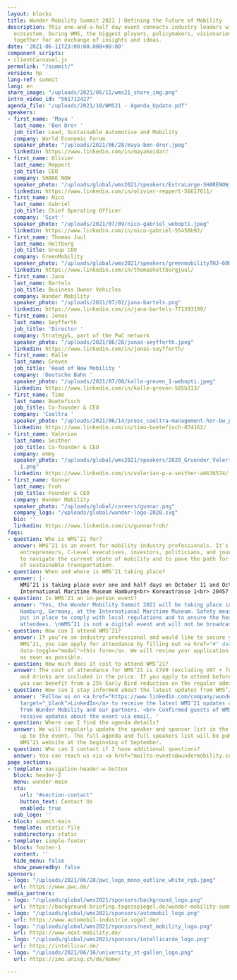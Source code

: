 ```yaml
---
layout: blocks
title: Wunder Mobility Summit 2021 | Defining the Future of Mobility
description: This one-and-a-half day event connects industry leaders within the mobility
  ecosystem. During WMS, the biggest players, policymakers, visionaries and more come
  together for an exchange of insights and ideas.
date: '2021-06-11T23:00:00.000+00:00'
component_scripts:
- clientCarousel.js
permalink: "/summit/"
version: hp
lang-ref: summit
lang: en
share_image: "/uploads/2021/06/11/wms21_share_img.png"
intro_video_id: "561712427"
agenda_file: "/uploads/2021/10/WMS21 - Agenda_Update.pdf"
speakers:
- first_name: 'Maya '
  last_name: 'Ben Dror '
  job_title: Lead, Sustainable Automotive and Mobility
  company: World Economic Forum
  speaker_photo: "/uploads/2021/06/28/maya-ben-dror.jpeg"
  linkedin: https://www.linkedin.com/in/mayakeidar/
- first_name: Olivier
  last_name: Reppert
  job_title: CEO
  company: SHARE NOW
  speaker_photo: "/uploads/global/wms2021/speakers/ExtraLarge-SHARENOW_Reppert-1 1.png"
  linkedin: https://www.linkedin.com/in/olivier-reppert-56617611/
- first_name: Nico
  last_name: Gabriel
  job_title: Chief Operating Officer
  company: 'Sixt '
  speaker_photo: "/uploads/2021/07/09/nico-gabriel_webopti.jpeg"
  linkedin: https://www.linkedin.com/in/nico-gabriel-55456b92/
- first_name: Thomas Juul
  last_name: Heltborg
  job_title: Group CEO
  company: GreenMobility
  speaker_photo: "/uploads/global/wms2021/speakers/greenmobilityTHJ-600x600 1.png"
  linkedin: https://www.linkedin.com/in/thomasheltborgjuul/
- first_name: Jana
  last_name: Bartels
  job_title: Business Owner Vehicles
  company: Wunder Mobility
  speaker_photo: "/uploads/2021/07/02/jana-bartels.png"
  linkedin: https://www.linkedin.com/in/jana-bartels-771393199/
- first_name: Jonas
  last_name: Seyfferth
  job_title: 'Director '
  company: Strategy&, part of the PwC network
  speaker_photo: "/uploads/2021/06/28/jonas-seyfferth.jpeg"
  linkedin: https://www.linkedin.com/in/jonas-seyfferth/
- first_name: Kalle
  last_name: Greven
  job_title: 'Head of New Mobility '
  company: 'Deutsche Bahn '
  speaker_photo: "/uploads/2021/07/08/kalle-greven_1-webopti.jpeg"
  linkedin: https://www.linkedin.com/in/kalle-greven-585b313/
- first_name: Timo
  last_name: Buetefisch
  job_title: Co-founder & CEO
  company: 'Cooltra '
  speaker_photo: "/uploads/2021/06/14/press_cooltra-management-hor-bw_print_timo_dsc_8339.jpeg"
  linkedin: https://www.linkedin.com/in/timo-buetefisch-874162/
- first_name: Valerian
  last_name: Seither
  job_title: Co-founder & CEO
  company: emmy
  speaker_photo: "/uploads/global/wms2021/speakers/2020_Gruender_Valerian-Seither_Press
    1.png"
  linkedin: https://www.linkedin.com/in/valerian-p-a-seither-a6636574/
- first_name: Gunnar
  last_name: Froh
  job_title: Founder & CEO
  company: Wunder Mobility
  speaker_photo: "/uploads/global/careers/gunnar.png"
  company_logo: "/uploads/global/wunder-logo-2020.svg"
  bio: ''
  linkedin: https://www.linkedin.com/in/gunnarfroh/
faqs:
- question: Who is WMS’21 for?
  answer: WMS’21 is an event for mobility industry professionals. It’s where founders,
    entrepreneurs, C-Level executives, investors, politicians, and journalists meet
    to navigate the current state of mobility and to pave the path for the next phase
    of sustainable transportation.
- question: When and where is WMS’21 taking place?
  answer: |-
    WMS’21 is taking place over one and half days on October 11 and October 12, 2021. The event will be in the Maritime Museum in Hamburg, Germany.<br><br>
    International Maritime Museum Hamburg<br> Koreastrasse 1<br> 20457 Hamburg<br> Germany
- question: Is WMS’21 an in-person event?
  answer: "Yes, the Wunder Mobility Summit 2021 will be taking place in person in
    Hamburg, Germany, at the International Maritime Museum. Safety measures will be
    put in place to comply with local regulations and to ensure the health of all
    attendees. \nWMS’21 is not a digital event and will not be broadcast online."
- question: How can I attend WMS’21?
  answer: If you’re an industry professional and would like to secure your spot at
    WMS’21, you can apply for attendance by filling out <a href="#" data-target="#wmsModal"
    data-toggle="modal">this form</a>. We will review your application and be in touch
    as soon as possible.
- question: How much does it cost to attend WMS’21?
  answer: The cost of attendance for WMS’21 is €749 (excluding VAT + fees). All meals
    and drinks are included in the price. If you apply to attend before 30 July, 2021,
    you can benefit from a 25% Early Bird reduction on the regular admission price.
- question: How can I stay informed about the latest updates from WMS’21?
  answer: 'Follow us on <a href="https://www.linkedin.com/company/wundermobility"
    target="_blank">LinkedIn</a> to receive the latest WMS’21 updates as well as news
    from Wunder Mobility and our partners. <br> Confirmed guests of WMS’21 will also
    receive updates about the event via email. '
- question: Where can I find the agenda details?
  answer: We will regularly update the speaker and sponsor list in the months leading
    up to the event. The full agenda and full speakers list will be published on the
    WMS’21 website at the beginning of September.
- question: Who can I contact if I have additional questions?
  answer: You can reach us via <a href="mailto:events@wundermobility.com" target="_blank">events@wundermobility.com</a>
page_sections:
- template: navigation-header-w-button
  block: header-2
  menu: wunder-main
  cta:
    url: "#section-contact"
    button_text: Contact Us
    enabled: true
  sub_logo: ''
- block: summit-main
  template: static-file
  subdirectory: static
- template: simple-footer
  block: footer-1
  content: ''
  hide_menu: false
  show_poweredby: false
sponsors:
- logo: "/uploads/2021/06/28/pwc_logo_mono_outline_white_rgb.jpeg"
  url: https://www.pwc.de/
media_partners:
- logo: "/uploads/global/wms2021/sponsors/background_logo.png"
  url: https://background-briefing.tagesspiegel.de/wunder-mobility-summit/
- logo: "/uploads/global/wms2021/sponsors/automobil_logo.png"
  url: https://www.automobil-industrie.vogel.de/
- logo: "/uploads/global/wms2021/sponsors/next_mobility_logo.png"
  url: https://www.next-mobility.de/
- logo: "/uploads/global/wms2021/sponsors/intellicarde_logo.png"
  url: https://intellicar.de/
- logo: "/uploads/2021/06/16/university_st-gallen_logo.png"
  url: https://imo.unisg.ch/de/home/

---
```


